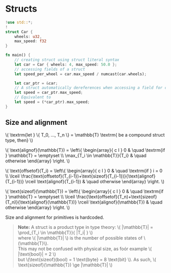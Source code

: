 # Structs
```rs
!use std::*;
!
struct Car {
    wheels: u32,
    max_speed: f32
}

fn main() {
    // creating struct using struct literal syntax
    let car = Car { wheels: 4, max_speed: 50.0 };
    // accessing fields of a struct
    let speed_per_wheel = car.max_speed / numcast(car.wheels);

    let car_ptr = &car;
    // A struct automatically dereferences when accessing a field for convenience
    let speed = car_ptr.max_speed;
    // Equivalent to 
    let speed = (*car_ptr).max_speed;
}
```
## Size and alignment

\\( \textrm{let } \\{ T_0, ..., T_n \\} = \mathbb{T} \textrm{ be a compound struct type, then} \\)

\\( 
\text{alignof}(\mathbb{T}) =
\left\\{ 
  \begin{array}{ c l }
    0 & \quad \textrm{if } \mathbb{T} = \emptyset \\\\
    \max_{T_i \in \mathbb{T}}{T_i} & \quad otherwise
  \end{array}
\right.
\\)

\\(
\text{offsetof}(T_i) =
\left\\{ 
  \begin{array}{ c l }
    0 & \quad \textrm{if } i = 0 \\\\
    \lceil \frac{\text{offsetof}(T_{i-1})+\text{sizeof}(T_{i-1})}{\text{alignof}(T_{i-1})} \rceil \text{alignof}(T_{i-1}) & \quad otherwise
  \end{array}
\right.
\\)

\\(
\text{sizeof}(\mathbb{T}) =
\left\\{ 
  \begin{array}{ c l }
    0 & \quad \textrm{if } \mathbb{T} = \emptyset \\\\
    \lceil \frac{\text{offsetof}(T_n)+\text{sizeof}(T_n)}{\text{alignof}(\mathbb{T})} \rceil \text{alignof}(\mathbb{T}) & \quad otherwise
  \end{array}
\right.
\\)

Size and alignment for primitives is hardcoded.

>**Note:** A struct is a product type in type theory: \\( |\mathbb{T}| = \prod_{T_i \in \mathbb{T}}{ |T_i| } \\)<br>where \\( |\mathbb{T}| \\) is the number of possible states of \\(\mathbb{T}\\).<br>This may not be confused with physical size, as foór example \\( |\text{bool}| = 2 \\)<br>but \\(\text{sizeof}(bool) = 1 \text{byte} = 8 \text{bit} \\). As such, \\( \text{sizeof}(\mathbb{T}) \ge |\mathbb{T}| \\)
